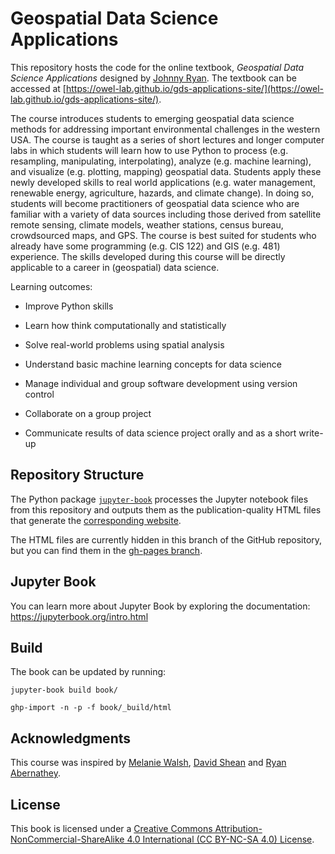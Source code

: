 # Geospatial Data Science Applications

This repository hosts the code for the online textbook, *Geospatial Data Science Applications* designed by [Johnny Ryan](https://www.johnny-ryan.com/). The textbook can be accessed at [https://owel-lab.github.io/gds-applications-site/](https://owel-lab.github.io/gds-applications-site/). 

The course introduces students to emerging geospatial data science methods for addressing important environmental challenges in the western USA. The course is taught as a series of short lectures and longer computer labs in which students will learn how to use Python to process (e.g. resampling, manipulating, interpolating), analyze (e.g. machine learning), and visualize (e.g. plotting, mapping) geospatial data. Students apply these newly developed skills to real world applications (e.g. water management, renewable energy, agriculture, hazards, and climate change). In doing so, students will become practitioners of geospatial data science who are familiar with a variety of data sources including those derived from satellite remote sensing, climate models, weather stations, census bureau, crowdsourced maps, and GPS. The course is best suited for students who already have some programming (e.g. CIS 122) and GIS (e.g. 481) experience. The skills developed during this course will be directly applicable to a career in (geospatial) data science.

Learning outcomes:

* Improve Python skills

* Learn how think computationally and statistically

* Solve real-world problems using spatial analysis

* Understand basic machine learning concepts for data science

* Manage individual and group software development using version control

* Collaborate on a group project

* Communicate results of data science project orally and as a short write-up


## Repository Structure

The Python package [`jupyter-book`](https://jupyterbook.org/intro.html#install-jupyter-book) processes the Jupyter notebook files from this repository and outputs them as the publication-quality HTML files that generate the [corresponding website](https://owel-lab.github.io/gds-applications-site/).

The HTML files are currently hidden in this branch of the GitHub repository, but you can find them in the [gh-pages branch](https://github.com/owel-lab/gds-applications-site/tree/gh-pages).

## Jupyter Book

You can learn more about Jupyter Book by exploring the documentation: https://jupyterbook.org/intro.html

## Build

The book can be updated by running:

`jupyter-book build book/`

`ghp-import -n -p -f book/_build/html`

## Acknowledgments

This course was inspired by [Melanie Walsh](https://melaniewalsh.github.io/Intro-Cultural-Analytics/welcome.html), [David Shean](https://github.com/UW-GDA/gda_course_2021) and [Ryan Abernathey](https://github.com/earth-env-data-science/earth-env-data-science-book). 

## License

This book is licensed under a [Creative Commons Attribution-NonCommercial-ShareAlike 4.0 International (CC BY-NC-SA 4.0) License](https://creativecommons.org/licenses/by-nc-sa/4.0/).
